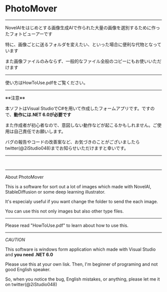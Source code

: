 # PhotoMover

---

NovelAIをはじめとする画像生成AIで作られた大量の画像を選別するために作ったフォトビューアーです

特に、画像ごとに送るフォルダを変えたい、といった場合に便利な代物となっています


また画像ファイルのみならず、一般的なファイル全般のコピーにもお使いいただけます
 
---

使い方はHowToUse.pdfをご覧ください。  

---

※※注意※※

本ソフトはVisual StudioでC#を用いて作成したフォームアプリです。ですので、**動作には.NET 6.0が必要です**

また作成者が初心者なので、意図しない動作などが起こるかもしれません。ご使用は自己責任でお願いします。

バグの報告やコードの改善案など、お気づきのことがございましたらtwitter(@2iStudio048)までお知らせいただけますと幸いです。

---

<br>

---
About PhotoMover

This is a software for sort out a lot of images which made with NovelAI, StableDiffusion or some deep learning illustrator.

It's especialy useful if you want change the folder to send the each image.

You can use this not only images but also other type files.

---

Please read "HowToUse.pdf" to learn about how to use this.

---

*CAUTION*

This software is windows form application which made with Visual Studio and **you need .NET 6.0**

Please use this at your own lisk. Then, I'm beginner of programing and not good English speaker.

So, when you notice the bug, English mistakes, or anything, please let me it on twitter(@2iStudio048)
